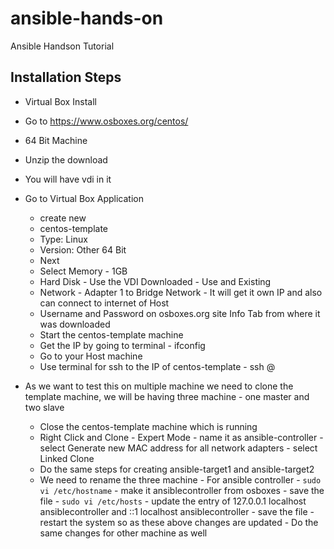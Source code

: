 # ansible-hands-on
Ansible Handson Tutorial

## Installation Steps

- Virtual Box Install
- Go to https://www.osboxes.org/centos/
- 64 Bit Machine
- Unzip the download
- You will have vdi in it
- Go to Virtual Box Application
    - create new
    - centos-template
    - Type: Linux
    - Version: Other 64 Bit
    - Next
    - Select Memory - 1GB
    - Hard Disk - Use the VDI Downloaded - Use and Existing
    - Network - Adapter 1 to Bridge Network - It will get it own IP and also can connect to internet of Host
    - Username and Password on osboxes.org site Info Tab from where it was downloaded
    - Start the centos-template machine
    - Get the IP by going to terminal - ifconfig
    - Go to your Host machine
    - Use terminal for ssh to the IP of centos-template - ssh <username>@<ip-of-centos-template>

- As we want to test this on multiple machine we need to clone the template machine, we will be having three machine - one master and two slave
    - Close the centos-template machine which is running
    - Right Click and Clone
            - Expert Mode
            - name it as ansible-controller
            - select Generate new MAC address for all network adapters
            - select Linked Clone
    - Do the same steps for creating ansible-target1 and ansible-target2
    - We need to rename the three machine
            - For ansible controller
            - `sudo vi /etc/hostname`
            - make it ansiblecontroller from osboxes
            - save the file
            - `sudo vi /etc/hosts`
            - update the entry of 127.0.0.1 localhost ansiblecontroller and ::1 localhost ansiblecontroller
            - save the file
            - restart the system so as these above changes are updated
            - Do the same changes for other machine as well
